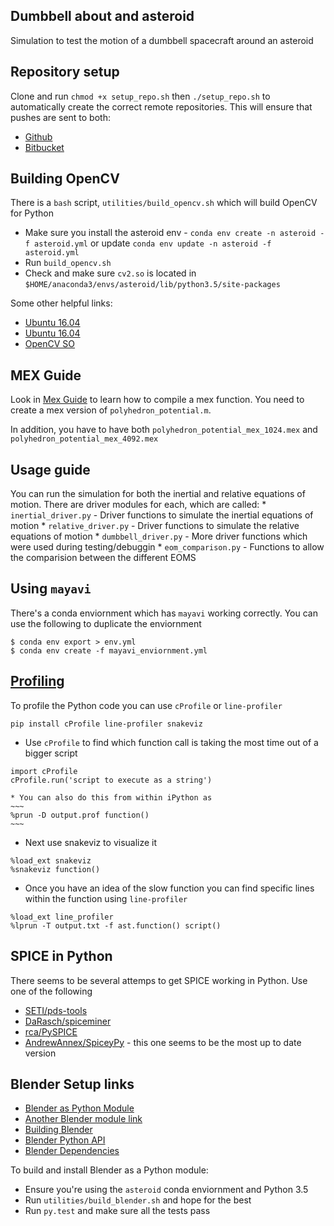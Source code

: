 ## Dumbbell about and asteroid

Simulation to test the motion of a dumbbell spacecraft around an asteroid

## Repository setup

Clone and run `chmod +x setup_repo.sh` then `./setup_repo.sh` to automatically create the correct remote repositories. 
This will ensure that pushes are sent to both:

* [Github](https://github.com/skulumani/asteroid_dumbbell)
* [Bitbucket](https://bitbucket.org/shankarkulumani/asteroid_dumbbell)

## Building OpenCV

There is a `bash` script, `utilities/build_opencv.sh` which will build OpenCV for Python

* Make sure you install the asteroid env - `conda env create -n asteroid -f asteroid.yml` or update `conda env update -n asteroid -f asteroid.yml`
* Run `build_opencv.sh`
* Check and make sure `cv2.so` is located in `$HOME/anaconda3/envs/asteroid/lib/python3.5/site-packages`

Some other helpful links:

* [Ubuntu 16.04](http://www.pyimagesearch.com/2016/10/24/ubuntu-16-04-how-to-install-opencv/)
* [Ubuntu 16.04](https://www.learnopencv.com/install-opencv3-on-ubuntu/)
* [OpenCV SO](https://stackoverflow.com/questions/18561910/opencv-python-cant-use-surf-sift)

## MEX Guide

Look in [Mex Guide](./docs/mex_guide.md) to learn how to compile a mex function.
You need to create a mex version of `polyhedron_potential.m`. 

In addition, you have to have both `polyhedron_potential_mex_1024.mex` and `polyhedron_potential_mex_4092.mex`

## Usage guide

You can run the simulation for both the inertial and relative equations of motion. 
There are driver modules for each, which are called:
    * `inertial_driver.py` - Driver functions to simulate the inertial equations of motion
    * `relative_driver.py` - Driver functions to simulate the relative equations of motion
    * `dumbbell_driver.py` - More driver functions which were used during testing/debuggin
    * `eom_comparison.py` - Functions to allow the comparision between the different EOMS

## Using `mayavi`

There's a conda enviornment which has `mayavi` working correctly.
You can use the following to duplicate the enviornment
~~~
$ conda env export > env.yml
$ conda env create -f mayavi_enviornment.yml
~~~

## [Profiling](https://github.com/barbagroup/numba_tutorial_scipy2016/blob/master/notebooks/01.When.where.to.use.Numba.ipynb)

To profile the Python code you can use `cProfile` or `line-profiler`
~~~
pip install cProfile line-profiler snakeviz
~~~

* Use `cProfile` to find which function call is taking the most time out of a bigger script
~~~
import cProfile
cProfile.run('script to execute as a string')
~~~
    * You can also do this from within iPython as
    ~~~
    %prun -D output.prof function()
    ~~~
* Next use snakeviz to visualize it
~~~
%load_ext snakeviz
%snakeviz function()
~~~
* Once you have an idea of the slow function you can find specific lines within the function 
using `line-profiler`
~~~
%load_ext line_profiler
%lprun -T output.txt -f ast.function() script()
~~~

## SPICE in Python

There seems to be several attemps to get SPICE working in Python.
Use one of the following

* [SETI/pds-tools](https://github.com/SETI/pds-tools)
* [DaRasch/spiceminer](https://github.com/DaRasch/spiceminer)
* [rca/PySPICE](https://github.com/DaRasch/spiceminer)
* [AndrewAnnex/SpiceyPy](https://github.com/AndrewAnnex/SpiceyPy) - this one seems to be the most up to date version

## Blender Setup links

* [Blender as Python Module](https://wiki.blender.org/index.php/User:Ideasman42/BlenderAsPyModule)
* [Another Blender module link](https://gist.github.com/alexlee-gk/3790bf5916649082d9d6)
* [Building Blender](https://wiki.blender.org/index.php/Dev:Doc/Building_Blender/Linux/Ubuntu/CMake)
* [Blender Python API](https://docs.blender.org/api/blender_python_api_current/info_quickstart.html)
* [Blender Dependencies](https://wiki.blender.org/index.php/Dev:Doc/Building_Blender/Linux/Dependencies_From_Source)

To build and install Blender as a Python module:

* Ensure you're using the `asteroid` conda enviornment and Python 3.5
* Run `utilities/build_blender.sh` and hope for the best
* Run `py.test` and make sure all the tests pass

